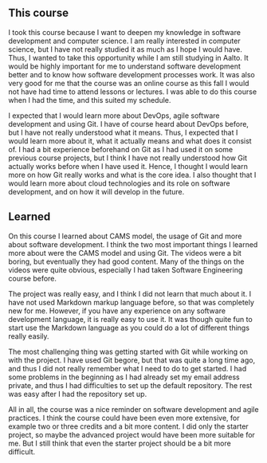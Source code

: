 ## This course

I took this course because I want to deepen my knowledge in software development and computer science. I am really interested in computer science, but I have not really studied it as much as I hope I would have. Thus, I wanted to take this opportunity while I am still studying in Aalto. It would be highly important for me to understand software development better and to know how software development processes work. It was also very good for me that the course was an online course as this fall I would not have had time to attend lessons or lectures. I was able to do this course when I had the time, and this suited my schedule.

I expected that I would learn more about DevOps, agile software development and using Git. I have of course heard about DevOps before, but I have not really understood what it means. Thus, I expected that I would learn more about it, what it actually means and what does it consist of. I had a bit experience beforehand on Git as I had used it on some previous course projects, but I think I have not really understood how Git actually works before when I have used it. Hence, I thought I would learn more on how Git really works and what is the core idea. I also thought that I would learn more about cloud technologies and its role on software development, and on how it will develop in the future. 


## Learned

On this course I learned about CAMS model, the usage of Git and more about software development. I think the two most important things I learned more about were the CAMS model and using Git. The videos were a bit boring, but eventually they had good content. Many of the things on the videos were quite obvious, especially I had taken Software Engineering course before. 

The project was really easy, and I think I did not learn that much about it. I have not used Markdown markup language before, so that was completely new for me. However, if you have any experience on any software development language, it is really easy to use it. It was though quite fun to start use the Markdown language as you could do a lot of different things really easily.

The most challenging thing was getting started with Git while working on with the project. I have used Git begore, but that was quite a long time ago, and thus I did not really remember what I need to do to get started. I had some problems in the beginning as I had already set my email address private, and thus I had difficulties to set up the default repository. The rest was easy after I had the repository set up.

All in all, the course was a nice reminder on software development and agile practices. I think the course could have been even more extensive, for example two or three credits and a bit more content. I did only the starter project, so maybe the advanced project would have been more suitable for me. But I still think that even the starter project should be a bit more difficult.
